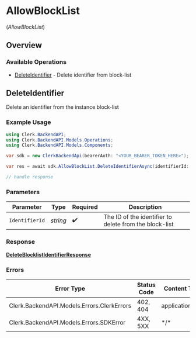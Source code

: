 # AllowBlockList
(*AllowBlockList*)

## Overview

### Available Operations

* [DeleteIdentifier](#deleteidentifier) - Delete identifier from block-list

## DeleteIdentifier

Delete an identifier from the instance block-list

### Example Usage

```csharp
using Clerk.BackendAPI;
using Clerk.BackendAPI.Models.Operations;
using Clerk.BackendAPI.Models.Components;

var sdk = new ClerkBackendApi(bearerAuth: "<YOUR_BEARER_TOKEN_HERE>");

var res = await sdk.AllowBlockList.DeleteIdentifierAsync(identifierId: "<id>");

// handle response
```

### Parameters

| Parameter                                              | Type                                                   | Required                                               | Description                                            |
| ------------------------------------------------------ | ------------------------------------------------------ | ------------------------------------------------------ | ------------------------------------------------------ |
| `IdentifierId`                                         | *string*                                               | :heavy_check_mark:                                     | The ID of the identifier to delete from the block-list |

### Response

**[DeleteBlocklistIdentifierResponse](../../Models/Operations/DeleteBlocklistIdentifierResponse.md)**

### Errors

| Error Type                                 | Status Code                                | Content Type                               |
| ------------------------------------------ | ------------------------------------------ | ------------------------------------------ |
| Clerk.BackendAPI.Models.Errors.ClerkErrors | 402, 404                                   | application/json                           |
| Clerk.BackendAPI.Models.Errors.SDKError    | 4XX, 5XX                                   | \*/\*                                      |